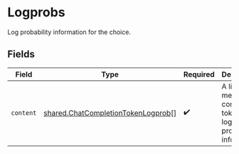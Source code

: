 # Logprobs

Log probability information for the choice.


## Fields

| Field                                                                                           | Type                                                                                            | Required                                                                                        | Description                                                                                     |
| ----------------------------------------------------------------------------------------------- | ----------------------------------------------------------------------------------------------- | ----------------------------------------------------------------------------------------------- | ----------------------------------------------------------------------------------------------- |
| `content`                                                                                       | [shared.ChatCompletionTokenLogprob](../../../sdk/models/shared/chatcompletiontokenlogprob.md)[] | :heavy_check_mark:                                                                              | A list of message content tokens with log probability information.                              |